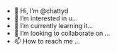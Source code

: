 - 👋 Hi, I’m @chattyd
- 👀 I’m interested in u...
- 🌱 I’m currently learning it... 
- 💞️ I’m looking to collaborate on ...
- 📫 How to reach me ...

<!---
chattyd/chattyd is a ✨ special ✨ repository because its `README.md` (this file) appears on your GitHub profile.
You can click the Preview link to take a look at your changes.
--->

